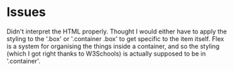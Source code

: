 # Issues
Didn't interpret the HTML properly. 
Thought I would either have to apply the styling to the '.box' or '.container .box' to get specific to the item itself. 
Flex is a system for organising the things inside a container, and so the styling (which I got right thanks to W3Schools) is actually supposed to be in '.container'.